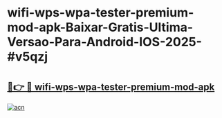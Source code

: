 # wifi-wps-wpa-tester-premium-mod-apk-Baixar-Gratis-Ultima-Versao-Para-Android-IOS-2025-#v5qzj

# <h2><a href="https://ainizakaria.my?title=wifi-wps-wpa-tester-premium-mod-apk&ref=22M">🔗👉 🔴 wifi-wps-wpa-tester-premium-mod-apk</a></h2>

[![acn](https://github.com/user-attachments/assets/0f9c940e-d8b0-45ae-aac7-cd30a18b3e1c)](https://ainizakaria.my?title=wifi-wps-wpa-tester-premium-mod-apk&ref=22M)

